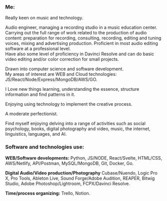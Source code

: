 
### **Me:**

Really keen on music and technology.  

Audio engineer, managing a recording studio in a music education center.   
Carrying out the full range of work related to the production of audio content: preparation for recording, consulting, recording, editing and tuning voices, mixing and advertising production. 
Proficient in most audio editing software at a professional level.  
Have also some level of proficiency in Davinci Resolve and can do basic video editing and/or color correction for small projects.

Drawn into computer science and software development.  
My areas of interest are WEB and Cloud technologies: JS/React/Node/Express/MongoDB/AWS/GO.

I Love new things learning, understanding the essence, structure information and find patterns in it.

Enjoying using technology to implement the creative process.

A moderate perfectionist.

Find myself enjoying delving into a range of activities such as social psychology, books, digital photography and video, music, the internet, linguistics, languages, and AI.


### **Software and technologies use:**

**WEB/Software developments:** Python, JS/NODE, React/Svelte, HTML/CSS, AWS/Netlify, API/Postman, MySQL/MongoDB, Git, Docker, Go.

**Digital Audio/Video production/Photography** Cubase/Nuendo, Logic Pro X, Pro Tools, Ableton Live, Sound Forge/Adobe Audition, REAPER, Bitwig Studio, Adobe Photoshop/Lightroom, FCPX/Davinci Resolve.

**Time/process organizing:** Trello, Notion.



